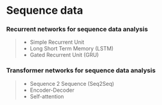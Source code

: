 # Sequence data

### Recurrent networks for sequence data analysis
> * Simple Recurrent Unit
> * Long Short Term Memory (LSTM)
> * Gated Recurrent Unit (GRU)
### Transformer networks for sequence data analysis
> * Sequence 2 Sequence (Seq2Seq)
> * Encoder-Decoder
> * Self-attention
